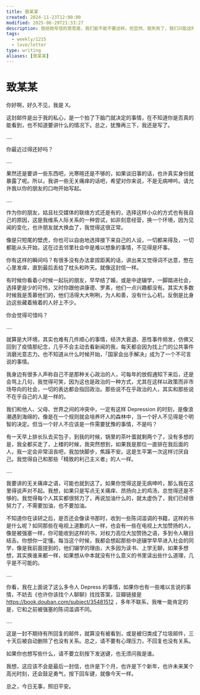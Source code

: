 ```yaml
---
title: 致某某
created: 2024-11-23T12:00:00
modified: 2025-06-29T21:33:27
description: 我给她写信的意思是，我们能不能不要这样，但显然，我失败了，我们只能这样。
tags:
  - weekly/1215
  - love/letter
type: writing
aliases: [致某某]
---
```


# 致某某

你好啊，好久不见，我是 X。

这封邮件是出于我的私心，是一个拍了下脑门就决定的事情，在不知道你是否真的能看到，也不知道要讲什么的情况下。总之，犹豫再三下，我还是写了。

....

你最近过得还好吗？

....

果然还是要讲一些东西吧，光寒暄还是不够的，如果谈旧事的话，也许真实身份就暴露了呢。所以，我讲一些无关痛痒的话吧，希望对你来说，不是无病呻吟。请允许我以你的朋友的口吻开始写起。

....

作为你的朋友，姑且社交媒体的联络方式还是有的，选择这样小众的方式也有我自己的原因，这是我维系人际关系的一种尝试，如非刻意经营，换一个环境，因为见闻的变化，也许朋友就大换血了，我觉得这很正常。

像是只短尾的壁虎，你也可以自由地选择接下来自己的人设，一切都来得及，一切都能从头开始，这在过去邻里社会中是难以想象的事情，不见得是坏事。

你有这样的瞬间吗？有很多没有办法拿捏距离的话，讲出来又觉得词不达意，憋在心里发痒，直到最后丢给了枕头和昨天。就像这封信一样。

有时候你看着小时候一起玩的朋友，早早结了婚，或是中途辍学，一脚踏进社会，选择更是少的可怜，又时你跟他讲康德、罗素，他们一点兴趣都没有。其实大多数时候我是羡慕他们的，他们活得大大咧咧，为人和善，没有什么心机，反倒是比身边这些藏着掖着的人好上不少。

你会觉得可惜吗？

....

就算是大环境，其实也难有几件顺心的事情，经济大衰退、恶性事件频发，仿佛又回到了疫情那纪念，几乎不会主动去看新闻的我，每天都会因为找上门的公共事件消磨光意志力。也不知道从什么时候开始，「国家会出手解决」成为了一个不可言说的事情。

我身边有很多人声称自己不是那种关心政治的人，可每年的放假通知下来后，还是会骂上几句，我觉得可笑，因为这也是政治的一种方式，尤其在这样以政策而非市场导向的社会，一切的表达都会指回政治。那些说不在乎政治的人，其实和那些说不在乎自己的人是一样的。

我们和他人、父母、世界之间的冲突中，一定有这样 Depression 的时刻，是像浪潮遇到海绵的，像是在一个规则就会培养坏人的森林中，当一个好人不见得是个明智的决定。但当一个好人不应该是一件需要犹豫的事情，不是吗？

有一天早上排长队去买包子，到我的时候，锅里的茶叶蛋就剩两个了，没有多想的是，我全都买走了，上楼的时候，我突然想到，如果我是那位一直排在我后面的人，我一定会非常沮丧吧，我加快脚步，焦躁不安。这是生平第一次这样讨厌自己。我觉得自己和那些「精致的利己主义者」的人一样。

....

我要讲的无关痛痒之语，可能也就到这了。如果你觉得这是无病呻吟，那么我在这里得说声对不起。我想，如果只是写点无关痛痒、昂扬向上的鸡汤，总觉得还是不够的。我觉得每个人其实都很努力了，再说加油什么的，就太虚伪了，我们已经很努力了，不需要加油，也不要加油。

不知道你在读研之后，是否还会像读书那时，收到一些陈词滥调的书籍，这样的书是什么呢？如同那些在电视上道歉的人一样，也会有一些在电视上大加赞扬的人，像是被强塞一样，你可能收到这样的书，对权力高位大加赞扬之语，多到令人瞋目结舌。你想你一定懂。每当这个时候，我都会想起那些中途辍学早早进入社会的同学，像是我前面提到的，他们辍学的理由，大多因为读书、上学无聊，如果多想想，其实换谁来都一样，如果想从中本就没有什么意义的书里读出些什么道理，几乎是不可能的。

....

你看，我在上面说了这么多令人 Depress 的事情，如果你也有一些难以言说的事情，不妨去《也许你该找个人聊聊》找找答案，豆瓣链接是 https://book.douban.com/subject/35481512 ，多年不联系，我唯一能肯定的是，它和之前被强塞的陈词滥调不同。

....

这是一封不期待有所回复的邮件，就算没有被看到，或是被归类成了垃圾邮件，三十天后被自动删除了也没有关系。总之，请不要有心理压力，不回复也没有关系。

如果你也想写些什么，请不要立刻按下发送键，也无须问我是谁。

我想，这应该不会是最后一封信，也许是下个月，也许是下个新年，也许未来某个高光时刻，还会鼓足勇气，按下回车键，就像今天一样。

总之，今日无事，照旧平安。
